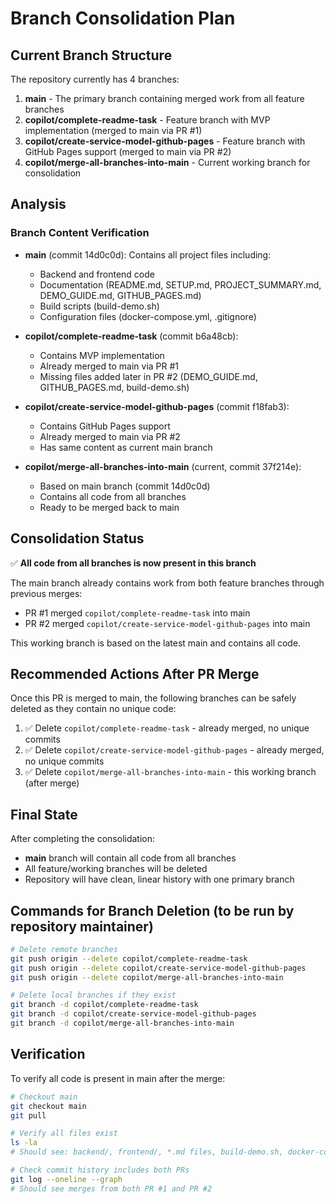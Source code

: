 # Branch Consolidation Plan

## Current Branch Structure

The repository currently has 4 branches:

1. **main** - The primary branch containing merged work from all feature branches
2. **copilot/complete-readme-task** - Feature branch with MVP implementation (merged to main via PR #1)
3. **copilot/create-service-model-github-pages** - Feature branch with GitHub Pages support (merged to main via PR #2)  
4. **copilot/merge-all-branches-into-main** - Current working branch for consolidation

## Analysis

### Branch Content Verification

- **main** (commit 14d0c0d): Contains all project files including:
  - Backend and frontend code
  - Documentation (README.md, SETUP.md, PROJECT_SUMMARY.md, DEMO_GUIDE.md, GITHUB_PAGES.md)
  - Build scripts (build-demo.sh)
  - Configuration files (docker-compose.yml, .gitignore)

- **copilot/complete-readme-task** (commit b6a48cb): 
  - Contains MVP implementation
  - Already merged to main via PR #1
  - Missing files added later in PR #2 (DEMO_GUIDE.md, GITHUB_PAGES.md, build-demo.sh)

- **copilot/create-service-model-github-pages** (commit f18fab3):
  - Contains GitHub Pages support  
  - Already merged to main via PR #2
  - Has same content as current main branch

- **copilot/merge-all-branches-into-main** (current, commit 37f214e):
  - Based on main branch (commit 14d0c0d)
  - Contains all code from all branches
  - Ready to be merged back to main

## Consolidation Status

✅ **All code from all branches is now present in this branch**

The main branch already contains work from both feature branches through previous merges:
- PR #1 merged `copilot/complete-readme-task` into main
- PR #2 merged `copilot/create-service-model-github-pages` into main

This working branch is based on the latest main and contains all code.

## Recommended Actions After PR Merge

Once this PR is merged to main, the following branches can be safely deleted as they contain no unique code:

1. ✅ Delete `copilot/complete-readme-task` - already merged, no unique commits
2. ✅ Delete `copilot/create-service-model-github-pages` - already merged, no unique commits  
3. ✅ Delete `copilot/merge-all-branches-into-main` - this working branch (after merge)

## Final State

After completing the consolidation:
- **main** branch will contain all code from all branches
- All feature/working branches will be deleted
- Repository will have clean, linear history with one primary branch

## Commands for Branch Deletion (to be run by repository maintainer)

```bash
# Delete remote branches
git push origin --delete copilot/complete-readme-task
git push origin --delete copilot/create-service-model-github-pages
git push origin --delete copilot/merge-all-branches-into-main

# Delete local branches if they exist
git branch -d copilot/complete-readme-task
git branch -d copilot/create-service-model-github-pages  
git branch -d copilot/merge-all-branches-into-main
```

## Verification

To verify all code is present in main after the merge:
```bash
# Checkout main
git checkout main
git pull

# Verify all files exist
ls -la
# Should see: backend/, frontend/, *.md files, build-demo.sh, docker-compose.yml, etc.

# Check commit history includes both PRs
git log --oneline --graph
# Should see merges from both PR #1 and PR #2
```
